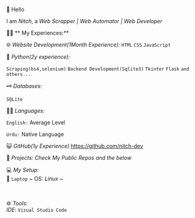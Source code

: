 :wave: Hello

I am *Nitch*, a *Web Scrapper | Web Automator | Web Developer*

👩‍💻 ** My Experiences:**

🌐  *Website Development(1Month Experience):*
`HTML`
`CSS`
`JavaScript`

🐍 *Python(2y experience):*

`Scraping(bs4,selenium)`
`Backend Development(Sqlite3)`
`Tkinter`
`Flask`
`and others...`

🗝 *Databases:*

`SQLite`

👨‍🏫 *Languages:*

`English:` Average Level

`Urdu:` Native Language

😺 *GitHub(1y Experience)*
https://github.com/nitch-dev

📂 *Projects:*
*Check My Public Repos and the below*


💻 *My Setup:*
<br>
🐧 `Laptop` ~ OS: *Linux* ~ <br>
<br>

<br>⚙ *Tools:*<br>
*IDE*: `Visual Studio Code`<br>
